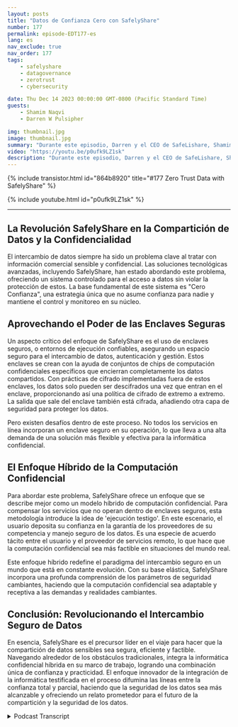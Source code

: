 ```yaml
---
layout: posts
title: "Datos de Confianza Cero con SafelyShare"
number: 177
permalink: episode-EDT177-es
lang: es
nav_exclude: true
nav_order: 177
tags:
    - safelyshare
    - datagovernance
    - zerotrust
    - cybersecurity

date: Thu Dec 14 2023 00:00:00 GMT-0800 (Pacific Standard Time)
guests:
    - Shamim Naqvi
    - Darren W Pulsipher

img: thumbnail.jpg
image: thumbnail.jpg
summary: "Durante este episodio, Darren y el CEO de SafeLishare, Shamim Naqvi, discuten cómo se puede emplear la computación confidencial para crear entornos de colaboración administrados para compartir datos en la nube."
video: "https://youtu.be/p0ufk9LZ1sk"
description: "Durante este episodio, Darren y el CEO de SafeLishare, Shamim Naqvi, discuten cómo se puede emplear la computación confidencial para crear entornos de colaboración administrados para compartir datos en la nube."
---
```


<div>
{% include transistor.html id="864b8920" title="#177 Zero Trust Data with SafelyShare" %}

{% include youtube.html id="p0ufk9LZ1sk" %}
</div>

---

## La Revolución SafelyShare en la Compartición de Datos y la Confidencialidad

El intercambio de datos siempre ha sido un problema clave al tratar con información comercial sensible y confidencial. Las soluciones tecnológicas avanzadas, incluyendo SafelyShare, han estado abordando este problema, ofreciendo un sistema controlado para el acceso a datos sin violar la protección de estos. La base fundamental de este sistema es "Cero Confianza", una estrategia única que no asume confianza para nadie y mantiene el control y monitoreo en su núcleo.

## Aprovechando el Poder de las Enclaves Seguras

Un aspecto crítico del enfoque de SafelyShare es el uso de enclaves seguros, o entornos de ejecución confiables, asegurando un espacio seguro para el intercambio de datos, autenticación y gestión. Estos enclaves se crean con la ayuda de conjuntos de chips de computación confidenciales específicos que encierran completamente los datos compartidos. Con prácticas de cifrado implementadas fuera de estos enclaves, los datos solo pueden ser descifrados una vez que entran en el enclave, proporcionando así una política de cifrado de extremo a extremo. La salida que sale del enclave también está cifrada, añadiendo otra capa de seguridad para proteger los datos.

Pero existen desafíos dentro de este proceso. No todos los servicios en línea incorporan un enclave seguro en su operación, lo que lleva a una alta demanda de una solución más flexible y efectiva para la informática confidencial.

## El Enfoque Híbrido de la Computación Confidencial

Para abordar este problema, SafelyShare ofrece un enfoque que se describe mejor como un modelo híbrido de computación confidencial. Para compensar los servicios que no operan dentro de enclaves seguros, esta metodología introduce la idea de 'ejecución testigo'. En este escenario, el usuario deposita su confianza en la garantía de los proveedores de su competencia y manejo seguro de los datos. Es una especie de acuerdo tácito entre el usuario y el proveedor de servicios remoto, lo que hace que la computación confidencial sea más factible en situaciones del mundo real.

Este enfoque híbrido redefine el paradigma del intercambio seguro en un mundo que está en constante evolución. Con su base elástica, SafelyShare incorpora una profunda comprensión de los parámetros de seguridad cambiantes, haciendo que la computación confidencial sea adaptable y receptiva a las demandas y realidades cambiantes.

## Conclusión: Revolucionando el Intercambio Seguro de Datos

En esencia, SafelyShare es el precursor líder en el viaje para hacer que la compartición de datos sensibles sea segura, eficiente y factible. Navegando alrededor de los obstáculos tradicionales, integra la informática confidencial híbrida en su marco de trabajo, logrando una combinación única de confianza y practicidad. El enfoque innovador de la integración de la informática testificada en el proceso difumina las líneas entre la confianza total y parcial, haciendo que la seguridad de los datos sea más alcanzable y ofreciendo un relato prometedor para el futuro de la compartición y la seguridad de los datos.



<details>
<summary> Podcast Transcript </summary>

<p></p>

</details>
